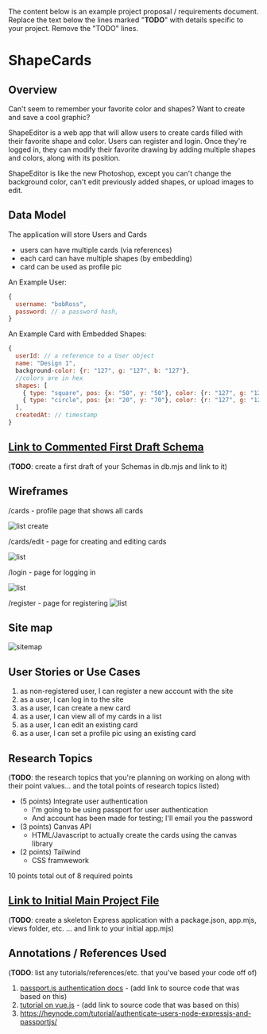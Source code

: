 The content below is an example project proposal / requirements document. Replace the text below the lines marked "__TODO__" with details specific to your project. Remove the "TODO" lines.

# ShapeCards

## Overview

Can't seem to remember your favorite color and shapes? Want to create and save a cool graphic?

ShapeEditor is a web app that will allow users to create cards filled with their favorite shape and color. Users can register and login. Once they're logged in, they can modify their favorite drawing by adding multiple shapes and colors, along with its position.

ShapeEditor is like the new Photoshop, except you can't change the background color, can't edit previously added shapes, or upload images to edit.

## Data Model

The application will store Users and Cards

* users can have multiple cards (via references)
* each card can have multiple shapes (by embedding)
* card can be used as profile pic

An Example User:

```javascript
{
  username: "bobRoss",
  password: // a password hash,
}
```

An Example Card with Embedded Shapes:

```javascript
{
  userId: // a reference to a User object
  name: "Design 1",
  background-color: {r: "127", g: "127", b: "127"},
  //colors are in hex
  shapes: [
    { type: "square", pos: {x: "50", y: "50"}, color: {r: "127", g: "127", b: "127"}},
    { type: "circle", pos: {x: "20", y: "70"}, color: {r: "127", g: "127", b: "127"}},
  ],
  createdAt: // timestamp
}
```


## [Link to Commented First Draft Schema](db.mjs) 

(__TODO__: create a first draft of your Schemas in db.mjs and link to it)

## Wireframes

/cards - profile page that shows all cards

![list create](documentation/profile_wf.png)

/cards/edit - page for creating and editing cards

![list](documentation/editor_wf.png)

/login - page for logging in

![list](documentation/login_wf.png)

/register - page for registering
![list](documentation/register_wf.png)

## Site map

![sitemap](documentation/sitemap.png)

## User Stories or Use Cases

1. as non-registered user, I can register a new account with the site
2. as a user, I can log in to the site
3. as a user, I can create a new card
4. as a user, I can view all of my cards in a list
5. as a user, I can edit an existing card
6. as a user, I can set a profile pic using an existing card

## Research Topics

(__TODO__: the research topics that you're planning on working on along with their point values... and the total points of research topics listed)

* (5 points) Integrate user authentication
    * I'm going to be using passport for user authentication
    * And account has been made for testing; I'll email you the password
* (3 points) Canvas API
    * HTML/Javascript to actually create the cards using the canvas library
* (2 points) Tailwind
    * CSS framwework
    
10 points total out of 8 required points


## [Link to Initial Main Project File](app.mjs) 

(__TODO__: create a skeleton Express application with a package.json, app.mjs, views folder, etc. ... and link to your initial app.mjs)

## Annotations / References Used

(__TODO__: list any tutorials/references/etc. that you've based your code off of)

1. [passport.js authentication docs](http://passportjs.org/docs) - (add link to source code that was based on this)
2. [tutorial on vue.js](https://vuejs.org/v2/guide/) - (add link to source code that was based on this)
3. https://heynode.com/tutorial/authenticate-users-node-expressjs-and-passportjs/

